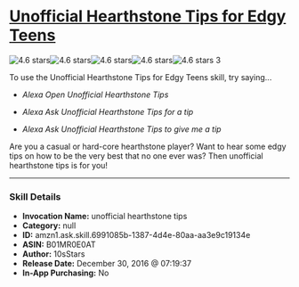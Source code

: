 # [Unofficial Hearthstone Tips for Edgy Teens](http://alexa.amazon.com/#skills/amzn1.ask.skill.6991085b-1387-4d4e-80aa-aa3e9c19134e)
![4.6 stars](../../images/ic_star_black_18dp_1x.png)![4.6 stars](../../images/ic_star_black_18dp_1x.png)![4.6 stars](../../images/ic_star_black_18dp_1x.png)![4.6 stars](../../images/ic_star_black_18dp_1x.png)![4.6 stars](../../images/ic_star_half_black_18dp_1x.png) 3

To use the Unofficial Hearthstone Tips for Edgy Teens skill, try saying...

* *Alexa Open Unofficial Hearthstone Tips*

* *Alexa Ask Unofficial Hearthstone Tips for a tip*

* *Alexa Ask Unofficial Hearthstone Tips to give me a tip*

Are you a casual or hard-core hearthstone player? Want to hear some edgy tips on how to be the very best that no one ever was? Then unofficial hearthstone tips is for you!

***

### Skill Details

* **Invocation Name:** unofficial hearthstone tips
* **Category:** null
* **ID:** amzn1.ask.skill.6991085b-1387-4d4e-80aa-aa3e9c19134e
* **ASIN:** B01MR0E0AT
* **Author:** 10sStars
* **Release Date:** December 30, 2016 @ 07:19:37
* **In-App Purchasing:** No
